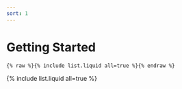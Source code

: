 ```yaml
---
sort: 1
---
```


# Getting Started

```
{% raw %}{% include list.liquid all=true %}{% endraw %}
```
{% include list.liquid all=true %}

